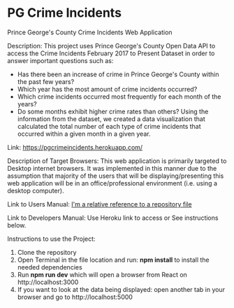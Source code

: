 # PG Crime Incidents
 Prince George's County Crime Incidents Web Application

Description: This project uses Prince George's County Open Data API to access the Crime Incidents February 2017 to Present Dataset in order to answer important questions such as:
- Has there been an increase of crime in Prince George's County within the past few years?
- Which year has the most amount of crime incidents occurred?
- Which crime incidents occurred most frequently for each month of the years?
- Do some months exhibit higher crime rates than others?
Using the information from the dataset, we created a data visualization that calculated the total number of each type of crime incidents that occurred within a given month in a given year.

Link: https://pgcrimeincidents.herokuapp.com/

Description of Target Browsers: This web application is primarily targeted to Desktop internet browsers. It was implemented in this manner due to the assumption that majority of the users that will be displaying/presenting this web application will be in an office/professional environment (i.e. using a desktop computer).

Link to Users Manual: [I'm a relative reference to a repository file](./docs/user.md)

Link to Developers Manual: Use Heroku link to access or See instructions below. 

Instructions to use the Project:
 1) Clone the repository
 2) Open Terminal in the file location and run: <b>npm install</b> to install the needed dependencies
 3) Run <b>npm run dev</b> which will open a browser from React on http://localhost:3000
 4) If you want to look at the data being displayed: open another tab in your browser and go to http://localhost:5000

